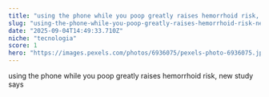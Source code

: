 ```yaml
---
title: "using the phone while you poop greatly raises hemorrhoid risk, new study says"
slug: "using-the-phone-while-you-poop-greatly-raises-hemorrhoid-risk-new-study-says"
date: "2025-09-04T14:49:33.710Z"
niche: "tecnologia"
score: 1
hero: "https://images.pexels.com/photos/6936075/pexels-photo-6936075.jpeg?auto=compress&cs=tinysrgb&fit=crop&h=627&w=1200&auto=compress&cs=tinysrgb&w=1024&h=576&fit=crop"
---
```


using the phone while you poop greatly raises hemorrhoid risk, new study says
